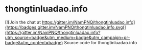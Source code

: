 # thongtinluadao.info

[![Join the chat at https://gitter.im/NamPNQ/thongtinluadao.info](https://badges.gitter.im/NamPNQ/thongtinluadao.info.svg)](https://gitter.im/NamPNQ/thongtinluadao.info?utm_source=badge&utm_medium=badge&utm_campaign=pr-badge&utm_content=badge)
Source code for thongtinluadao.info
